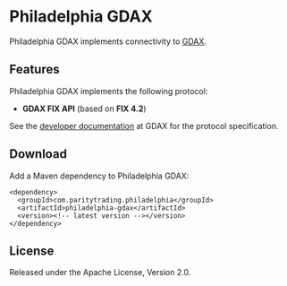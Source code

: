 # Philadelphia GDAX

Philadelphia GDAX implements connectivity to [GDAX](https://gdax.com).

## Features

Philadelphia GDAX implements the following protocol:

- **GDAX FIX API** (based on **FIX 4.2**)

See the [developer documentation][] at GDAX for the protocol specification.

  [developer documentation]: https://docs.gdax.com

## Download

Add a Maven dependency to Philadelphia GDAX:

    <dependency>
      <groupId>com.paritytrading.philadelphia</groupId>
      <artifactId>philadelphia-gdax</artifactId>
      <version><!-- latest version --></version>
    </dependency>

## License

Released under the Apache License, Version 2.0.
